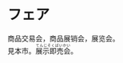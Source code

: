 # フェア

<div class="vocab-term">
<div class="vocab-term-title">商品交易会，商品展销会，展览会。</div>
<div class="vocab-term-content">
見本市。<ruby>展示即売会<rt>てんじそくばいかい</rt></ruby>。
</div>
</div>